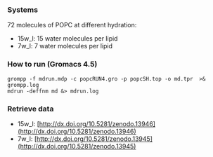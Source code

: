 ### Systems

72 molecules of POPC at different hydration:
- 15w_l: 15 water molecules per lipid
- 7w_l: 7 water molecules per lipid

### How to run (Gromacs 4.5)

```
grompp -f mdrun.mdp -c popcRUN4.gro -p popcSH.top -o md.tpr  >& grompp.log
mdrun -deffnm md &> mdrun.log
```

### Retrieve data

- 15w_l: [http://dx.doi.org/10.5281/zenodo.13946](http://dx.doi.org/10.5281/zenodo.13946)
- 7w_l:  [http://dx.doi.org/10.5281/zenodo.13945](http://dx.doi.org/10.5281/zenodo.13945)


